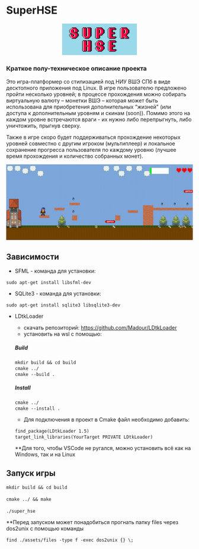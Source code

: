 # SuperHSE

<p align="center">
    <img src="super_hse.png" alt="logo" width="40%">
</p>

### Краткое полу-техническое описание проекта

Это игра-платформер со стилизацией под НИУ ВШЭ СПб в виде десктопного приложения под Linux. В игре пользователю предложено пройти несколько уровней; в процессе прохождения можно собирать виртуальную валюту – монетки ВШЭ – которая может быть использована для приобретения дополнительных “жизней" (или доступа к дополнительным уровням и скинам (soon)). Помимо этого на каждом уровне встречаются враги - их нужно либо перепрыгнуть, либо уничтожить, прыгнув сверху. 

Также в игре скоро будет поддерживаться прохождение некоторых уровней совместно с другим игроком (мультиплеер) и локальное сохранение прогресса пользователя по каждому уровню (лучшее время прохождения и количество собранных монет).


![Game Preview](preview.png)

## Зависимости 

- SFML - команда для установки:
```
sudo apt-get install libsfml-dev
```

- SQLite3 - команда для установки:
```
sudo apt-get install sqlite3 libsqlite3-dev
```

- LDtkLoader
    - скачать репозиторий: https://github.com/Madour/LDtkLoader
    - установить на wsl с помощью:

    ##### Build
    ```
    mkdir build && cd build
    cmake ../
    cmake --build . 
    ```

    ##### Install

    ```
    cmake ../
    cmake --install . 
    ```

    - Для подключения в проект в Cmake файл необходимо добавить:
    ```
    find_package(LDtkLoader 1.5)
    target_link_libraries(YourTarget PRIVATE LDtkLoader)
    ```

    **Для того, чтобы VSCode не ругался, можно установить всё как на Windows, так и на Linux


## Запуск игры

```
mkdir build && cd build

cmake ../ && make

./super_hse
```

**Перед запуском может понадобиться прогнать папку files через dos2unix с помощью команды 
```
find ./assets/files -type f -exec dos2unix {} \;
```
